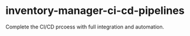 # inventory-manager-ci-cd-pipelines
Complete the CI/CD prcoess with full integration and automation.

